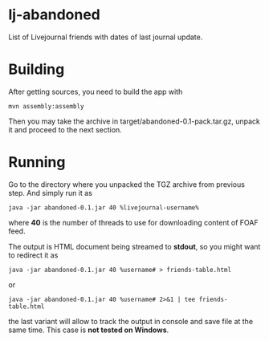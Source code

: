 lj-abandoned
============

List of Livejournal friends with dates of last journal update.

Building
============

After getting sources, you need to build the app with

    mvn assembly:assembly

Then you may take the archive in target/abandoned-0.1-pack.tar.gz, unpack it and 
proceed to the next section.

Running
============

Go to the directory where you unpacked the TGZ archive from previous step. 
And simply run it as

    java -jar abandoned-0.1.jar 40 %livejournal-username%

where **40** is the number of threads to use for downloading content of FOAF feed.

The output is HTML document being streamed to **stdout**, so you might want to 
redirect it as

    java -jar abandoned-0.1.jar 40 %username# > friends-table.html

or

    java -jar abandoned-0.1.jar 40 %username# 2>&1 | tee friends-table.html

the last variant will allow to track the output in console and save file at the same
time. This case is **not tested on Windows**.
